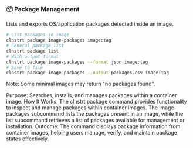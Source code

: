 ### 📦 Package Management

Lists and exports OS/application packages detected inside an image.

```bash
# List packages in image
clnstrt package image-packages image:tag
# General package list
clnstrt package list
# With output format
clnstrt package image-packages --format json image:tag
# Save to file
clnstrt package image-packages --output packages.csv image:tag
```

Note: Some minimal images may return "no packages found".


Purpose: Searches, installs, and manages packages within a container image.
How It Works: The clnstrt package command provides functionality to inspect and manage packages within container images. The image-packages subcommand lists the packages present in an image, while the list subcommand retrieves a list of packages available for management or installation.
Outcome: The command displays package information from container images, helping users manage, verify, and maintain package states effectively.
